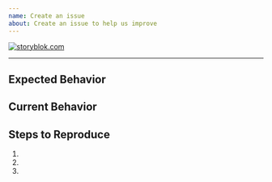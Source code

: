 ```yaml
---
name: Create an issue
about: Create an issue to help us improve
---
```


[storyblokurl]: https://www.storyblok.com?utm_source=github.com&utm_medium=readme&utm_campaign=storyblok-astro

[![storyblok.com](https://a.storyblok.com/f/88751/1500x500/7974d6bc34/storyblok-astro.png)][storyblokurl]

<!--- Please provide a general summary of the bug in the Title above -->

---

## Expected Behavior

<!--- Please tell us what should happen -->

## Current Behavior

<!--- Please tell us what happens instead of the expected behavior -->

## Steps to Reproduce

<!--- Please provide us with all steps needed to reproduce this bug. Screenshots and videos are also welcome. -->
<!--- Please include code to reproduce as well, if possible. -->

1.
2.
3.
